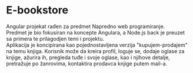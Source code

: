 # E-bookstore
Angular projekat rađen za predmet Napredno web programiranje. <br>
Predmet je bio fokusiran na koncepte Angulara, a Node.js back je preuzet sa primera te prilagodjen temi i projektu. <br>
Aplikacija je koncipirana kao pojednostavljena verzija "kupujem-prodajem" na temu knjiga. Korisnik može da kreira profil, loguje se, dodaje oglase za knjige, ažurira ih, pregleda tuđe i svoje oglase, kao i njihove detalje, pretražuje po žanrovima, kontaktira prodavca knjige putem mail-a.
